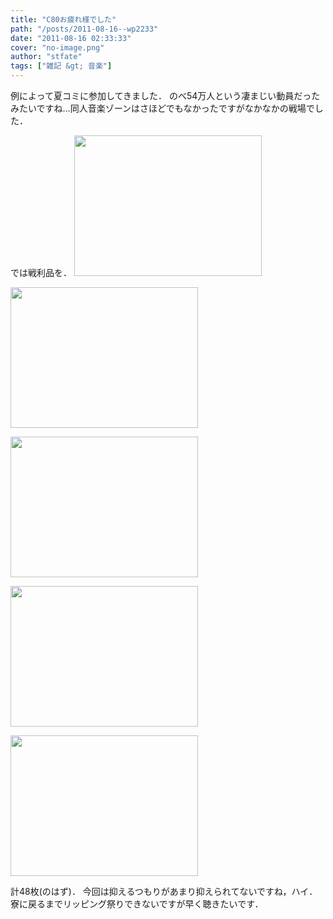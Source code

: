 ```yaml
---
title: "C80お疲れ様でした"
path: "/posts/2011-08-16--wp2233"
date: "2011-08-16 02:33:33"
cover: "no-image.png"
author: "stfate"
tags: ["雑記 &gt; 音楽"]
---
```



例によって夏コミに参加してきました．
のべ54万人という凄まじい動員だったみたいですね…同人音楽ゾーンはさほどでもなかったですがなかなかの戦場でした．

では戦利品を．
<a href="http://stfate.net/wp-content/uploads/2011/08/20110812C80ss_01.jpg"><img src="http://stfate.net/wp-content/uploads/2011/08/20110812C80ss_01-300x225.jpg" alt="" title="20110812C80ss_01" width="300" height="225" class="alignnone size-medium wp-image-2234" /></a>

<a href="http://stfate.net/wp-content/uploads/2011/08/2011-08-13-23.38.18.jpg"><img src="http://stfate.net/wp-content/uploads/2011/08/2011-08-13-23.38.18-300x225.jpg" alt="" title="2011-08-13 23.38.18" width="300" height="225" class="alignnone size-medium wp-image-2235" /></a>

<a href="http://stfate.net/wp-content/uploads/2011/08/2011-08-13-23.40.43.jpg"><img src="http://stfate.net/wp-content/uploads/2011/08/2011-08-13-23.40.43-300x225.jpg" alt="" title="2011-08-13 23.40.43" width="300" height="225" class="alignnone size-medium wp-image-2236" /></a>

<a href="http://stfate.net/wp-content/uploads/2011/08/2011-08-13-23.42.27.jpg"><img src="http://stfate.net/wp-content/uploads/2011/08/2011-08-13-23.42.27-300x225.jpg" alt="" title="2011-08-13 23.42.27" width="300" height="225" class="alignnone size-medium wp-image-2237" /></a>

<a href="http://stfate.net/wp-content/uploads/2011/08/20110812C80ss_05.jpeg"><img src="http://stfate.net/wp-content/uploads/2011/08/20110812C80ss_05-300x225.jpg" alt="" title="20110812C80ss_05" width="300" height="225" class="alignnone size-medium wp-image-2238" /></a>

計48枚(のはず)．
今回は抑えるつもりがあまり抑えられてないですね，ハイ．
寮に戻るまでリッピング祭りできないですが早く聴きたいです．